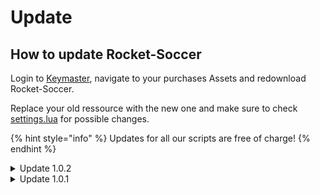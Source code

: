 # Update

## How to update Rocket-Soccer

Login to [Keymaster](https://keymaster.fivem.net/), navigate to your purchases Assets and redownload Rocket-Soccer.

Replace your old ressource with the new one and make sure to check [settings.lua](settings.md) for possible changes.

{% hint style="info" %}
Updates for all our scripts are free of charge!
{% endhint %}

<details>

<summary>Update 1.0.2</summary>

* **Fixxed issue** when a player receives a game-crash when beeing in a round of Rocket-Soccer. _(Round would not end correctly)._
* **Fixed issue** when a player disconnects during in a round of Rocket-Soccer _(Round would end to early)_
* Changed the **default respawn position** (after a round ends) outside of the Arena Map. _(Players would get invisibility sometimes)._
* **Optimized loops** and **improved performance** of the script.

</details>

<details>

<summary>Update 1.0.1</summary>

![](../../.gitbook/assets/image.png)

Performance improvement from 0.03 to 0.00 ms in idle (Outside [Maze Bank Arena](https://fivem.gabzv.com/package/5567774))

</details>

